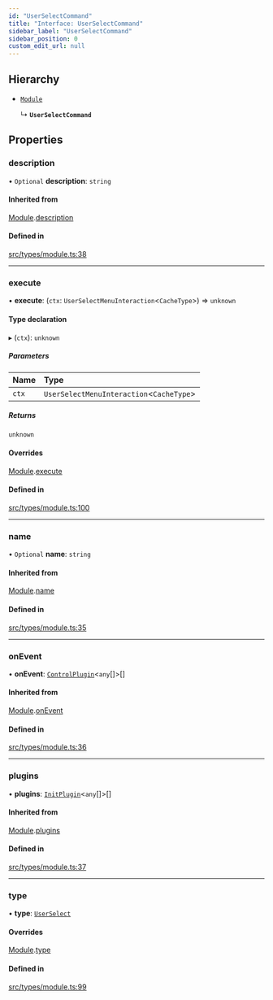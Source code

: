 ```yaml
---
id: "UserSelectCommand"
title: "Interface: UserSelectCommand"
sidebar_label: "UserSelectCommand"
sidebar_position: 0
custom_edit_url: null
---
```


## Hierarchy

- [`Module`](Module.md)

  ↳ **`UserSelectCommand`**

## Properties

### description

• `Optional` **description**: `string`

#### Inherited from

[Module](Module.md).[description](Module.md#description)

#### Defined in

[src/types/module.ts:38](https://github.com/sern-handler/handler/blob/c1f6906/src/types/module.ts#L38)

___

### execute

• **execute**: (`ctx`: `UserSelectMenuInteraction`<`CacheType`\>) => `unknown`

#### Type declaration

▸ (`ctx`): `unknown`

##### Parameters

| Name | Type |
| :------ | :------ |
| `ctx` | `UserSelectMenuInteraction`<`CacheType`\> |

##### Returns

`unknown`

#### Overrides

[Module](Module.md).[execute](Module.md#execute)

#### Defined in

[src/types/module.ts:100](https://github.com/sern-handler/handler/blob/c1f6906/src/types/module.ts#L100)

___

### name

• `Optional` **name**: `string`

#### Inherited from

[Module](Module.md).[name](Module.md#name)

#### Defined in

[src/types/module.ts:35](https://github.com/sern-handler/handler/blob/c1f6906/src/types/module.ts#L35)

___

### onEvent

• **onEvent**: [`ControlPlugin`](ControlPlugin.md)<`any`[]\>[]

#### Inherited from

[Module](Module.md).[onEvent](Module.md#onevent)

#### Defined in

[src/types/module.ts:36](https://github.com/sern-handler/handler/blob/c1f6906/src/types/module.ts#L36)

___

### plugins

• **plugins**: [`InitPlugin`](InitPlugin.md)<`any`[]\>[]

#### Inherited from

[Module](Module.md).[plugins](Module.md#plugins)

#### Defined in

[src/types/module.ts:37](https://github.com/sern-handler/handler/blob/c1f6906/src/types/module.ts#L37)

___

### type

• **type**: [`UserSelect`](../enums/CommandType.md#userselect)

#### Overrides

[Module](Module.md).[type](Module.md#type)

#### Defined in

[src/types/module.ts:99](https://github.com/sern-handler/handler/blob/c1f6906/src/types/module.ts#L99)
